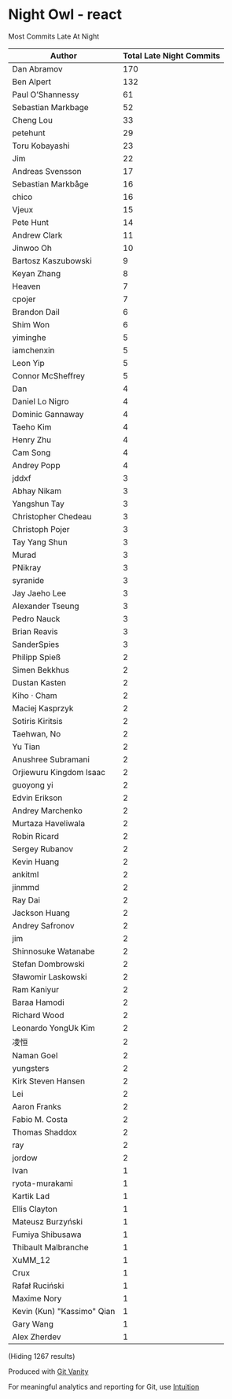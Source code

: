 # Night Owl - react

Most Commits Late At Night

Author | Total Late Night Commits
--- | ---
Dan Abramov | 170
Ben Alpert | 132
Paul O’Shannessy | 61
Sebastian Markbage | 52
Cheng Lou | 33
petehunt | 29
Toru Kobayashi | 23
Jim | 22
Andreas Svensson | 17
Sebastian Markbåge | 16
chico | 16
Vjeux | 15
Pete Hunt | 14
Andrew Clark | 11
Jinwoo Oh | 10
Bartosz Kaszubowski | 9
Keyan Zhang | 8
Heaven | 7
cpojer | 7
Brandon Dail | 6
Shim Won | 6
yiminghe | 5
iamchenxin | 5
Leon Yip | 5
Connor McSheffrey | 5
Dan | 4
Daniel Lo Nigro | 4
Dominic Gannaway | 4
Taeho Kim | 4
Henry Zhu | 4
Cam Song | 4
Andrey Popp | 4
jddxf | 3
Abhay Nikam | 3
Yangshun Tay | 3
Christopher Chedeau | 3
Christoph Pojer | 3
Tay Yang Shun | 3
Murad | 3
PNikray | 3
syranide | 3
Jay Jaeho Lee | 3
Alexander Tseung | 3
Pedro Nauck | 3
Brian Reavis | 3
SanderSpies | 3
Philipp Spieß | 2
Simen Bekkhus | 2
Dustan Kasten | 2
Kiho · Cham | 2
Maciej Kasprzyk | 2
Sotiris Kiritsis | 2
Taehwan, No | 2
Yu Tian | 2
Anushree Subramani | 2
Orjiewuru Kingdom Isaac | 2
guoyong yi | 2
Edvin Erikson | 2
Andrey Marchenko | 2
Murtaza Haveliwala | 2
Robin Ricard | 2
Sergey Rubanov | 2
Kevin Huang | 2
ankitml | 2
jinmmd | 2
Ray Dai | 2
Jackson Huang | 2
Andrey Safronov | 2
jim | 2
Shinnosuke Watanabe | 2
Stefan Dombrowski | 2
Sławomir Laskowski | 2
Ram Kaniyur | 2
Baraa Hamodi | 2
Richard Wood | 2
Leonardo YongUk Kim | 2
凌恒 | 2
Naman Goel | 2
yungsters | 2
Kirk Steven Hansen | 2
Lei | 2
Aaron Franks | 2
Fabio M. Costa | 2
Thomas Shaddox | 2
ray | 2
jordow | 2
Ivan | 1
ryota-murakami | 1
Kartik Lad | 1
Ellis Clayton | 1
Mateusz Burzyński | 1
Fumiya Shibusawa | 1
Thibault Malbranche | 1
XuMM_12 | 1
Crux | 1
Rafał Ruciński | 1
Maxime Nory | 1
Kevin (Kun) "Kassimo" Qian | 1
Gary Wang | 1
Alex Zherdev | 1

(Hiding 1267 results)

Produced with [Git Vanity](https://github.com/intuition-app/git-vanity)

For meaningful analytics and reporting for Git, use [Intuition](https://intuition.app)

